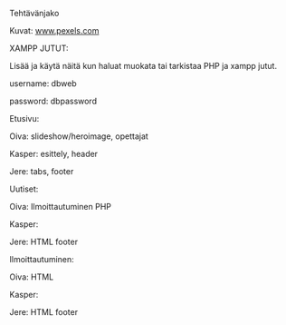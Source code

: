 Tehtävänjako

Kuvat: www.pexels.com

XAMPP JUTUT:

Lisää ja käytä näitä kun haluat muokata tai tarkistaa PHP ja xampp jutut.

username: dbweb

password: dbpassword

Etusivu:

Oiva: slideshow/heroimage, opettajat

Kasper: esittely, header

Jere: tabs, footer

Uutiset:

Oiva: Ilmoittautuminen PHP

Kasper: 

Jere: HTML footer


Ilmoittautuminen:

Oiva: HTML

Kasper: 

Jere: HTML footer

